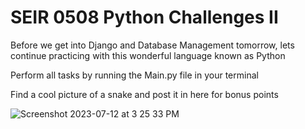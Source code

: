 # SEIR 0508 Python Challenges II

Before we get into Django and Database Management tomorrow, lets continue practicing with this wonderful language known as Python


Perform all tasks by running the Main.py file in your terminal


Find a cool picture of a snake and post it in here for bonus points

![Screenshot 2023-07-12 at 3 25 33 PM](https://github.com/R-O-N-2/u4_python_challenges/assets/132020474/9394f728-dba8-43d2-8f7a-11c2e79a807c)
